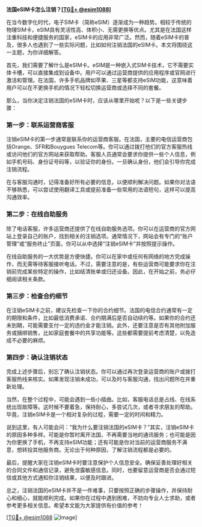 **法国eSIM卡怎么注销？[[TG💪+ @esim1088](https://t.me/s/esim1088)]**

在当今数字化时代，电子SIM卡（简称eSIM）逐渐成为一种趋势。相较于传统的物理SIM卡，eSIM具有灵活性高、体积小、无需更换等优点。尤其是在法国这样注重科技和便捷服务的国家，eSIM卡的应用非常广泛。然而，随着eSIM卡的普及，很多人也遇到了一些实际问题，比如如何注销法国的eSIM卡。本文将围绕这一主题，为你详细解答。

首先，我们需要了解什么是eSIM卡。eSIM是一种嵌入式SIM卡技术，它不需要实体卡槽，可以直接集成到设备中。用户可以通过运营商提供的应用程序或官网进行激活和管理。在法国，许多手机品牌如苹果、三星等都支持eSIM功能，这意味着用户可以在不更换手机的情况下轻松切换运营商或选择不同的套餐。

那么，当你决定注销法国的eSIM卡时，应该从哪里开始呢？以下是一些关键步骤：

### 第一步：联系运营商客服

注销eSIM卡的第一步通常是联系你的运营商客服。在法国，主要的电信运营商包括Orange、SFR和Bouygues Telecom等。你可以通过拨打他们的官方客服热线或访问他们的官方网站来获取帮助。客服人员通常会要求你提供一些个人信息，例如手机号码、身份证号码等，以验证你的身份。一旦确认身份，他们会引导你完成注销流程。

在与客服沟通时，记得准备好所有必要的信息，以便顺利解决问题。如果你对法语不够熟悉，可以尝试使用翻译工具或提前准备一些常用的法语短句，这样可以提高沟通效率。

### 第二步：在线自助服务

除了电话客服，许多运营商还提供了在线自助服务选项。你可以在运营商的官方网站上登录自己的账户，找到相关的注销选项。通常情况下，网站会有专门的“账户管理”或“服务终止”页面，你可以从中选择“注销eSIM卡”并按照提示操作。

在线自助服务的一大优势是方便快捷。你可以在家中或任何有网络的地方完成操作，而无需等待客服接听电话。不过，需要注意的是，有些运营商可能要求你在注销前完成某些特定的操作，比如结清账单或归还设备。因此，在开始之前，务必仔细阅读相关条款。

### 第三步：检查合约细节

在注销eSIM卡之前，建议先检查一下你的合约细节。法国的电信合约通常有一定的期限和条件，比如最低消费承诺、合约期满后是否自动续约等。如果你的合约还未到期，可能需要支付一定的违约金才能注销。此外，还要注意是否有其他附加服务或捆绑销售，比如家庭套餐中的共享功能等。这些都需要提前考虑清楚，以免造成不必要的麻烦。

### 第四步：确认注销状态

完成上述步骤后，别忘了确认注销状态。你可以通过再次登录运营商的账户或拨打客服热线来核实。如果发现注销未成功，可以及时与客服沟通，找出问题所在并重新处理。

当然，在整个过程中，可能会遇到一些小插曲。比如，客服电话总是占线、在线系统出现故障等。这时候不要着急，保持耐心，多尝试几次，或者寻求朋友的帮助。毕竟，注销eSIM卡是一个相对复杂的过程，需要一定的时间和精力。

说到这里，有人可能会问：“我为什么要注销法国的eSIM卡？”其实，注销eSIM卡的原因多种多样。可能是你暂时离开法国，不再需要当地的通讯服务；也可能是因为你更换了手机，不再支持eSIM功能；还有可能是你对当前的运营商服务不满意，想转投其他服务商。无论出于何种原因，了解注销流程都是必要的。

最后，提醒大家在注销eSIM卡时要注意保护个人信息安全。确保妥善处理好相关的合同文件和通信记录，避免泄露敏感信息。同时，也要留意运营商是否会通过短信或其他方式通知你注销结果，以便及时跟进。

总之，注销法国的eSIM卡并不是一件难事，只要按照正确的步骤操作，并保持耐心和细心，就能顺利完成。如果你在过程中遇到困难，不妨向专业人士求助，或者参考更多相关信息。希望本文能为大家提供有价值的参考！

[[TG💪+ @esim1088](https://t.me/s/esim1088) ![Image](https://i.postimg.cc/4NQfJmqS/Snipaste-2025-05-13-00-14-12.png)]